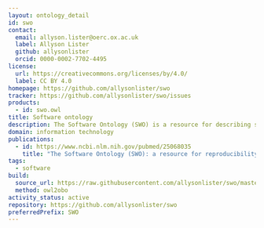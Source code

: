 ```yaml
---
layout: ontology_detail
id: swo
contact:
  email: allyson.lister@oerc.ox.ac.uk
  label: Allyson Lister
  github: allysonlister
  orcid: 0000-0002-7702-4495
license:
  url: https://creativecommons.org/licenses/by/4.0/
  label: CC BY 4.0
homepage: https://github.com/allysonlister/swo
tracker: https://github.com/allysonlister/swo/issues
products:
  - id: swo.owl
title: Software ontology
description: The Software Ontology (SWO) is a resource for describing software tools, their types, tasks, versions, provenance and associated data. It contains detailed information on licensing and formats as well as software applications themselves, mainly (but not limited) to the bioinformatics community.
domain: information technology
publications: 
  - id: https://www.ncbi.nlm.nih.gov/pubmed/25068035
    title: "The Software Ontology (SWO): a resource for reproducibility in biomedical data analysis, curation and digital preservation"
tags:
  - software
build:
  source_url: https://raw.githubusercontent.com/allysonlister/swo/master/release/swo_inferred.owl
  method: owl2obo
activity_status: active
repository: https://github.com/allysonlister/swo
preferredPrefix: SWO
---
```

